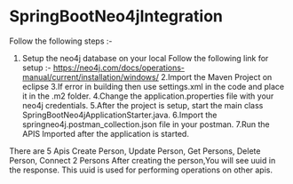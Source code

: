 # SpringBootNeo4jIntegration

Follow the following steps :-
1. Setup the neo4j database on your local
Follow the following link for setup :-
https://neo4j.com/docs/operations-manual/current/installation/windows/
2.Import the Maven Project on eclipse
3.If error in building then use settings.xml in the code and place it in the .m2 folder.
4.Change the application.properties file with your neo4j credentials.
5.After the project is setup, start the main class SpringBootNeo4jApplicationStarter.java.
6.Import the springneo4j.postman_collection.json file in your postman.
7.Run the APIS Imported after the application is started.

There are 5 Apis
Create Person, Update Person, Get Persons, Delete Person, Connect 2 Persons
After creating the person,You will see uuid in the response.
This uuid is used for performing operations on other apis.



